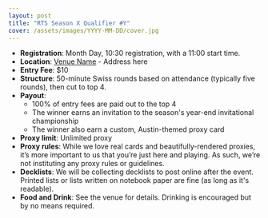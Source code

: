 ```yaml
---
layout: post
title: "RTS Season X Qualifier #Y"
cover: /assets/images/YYYY-MM-DD/cover.jpg
---
```


<!--- remove this line and uncomment the next line when the poster is ready --->
<!--- ![](/assets/images/YYYY-MM-DD/poster.jpg) --->

* **Registration**: Month Day, 10:30 registration, with a 11:00 start time.
* **Location**: [Venue Name](https://linktovenue.com/) - Address here
* **Entry Fee**: $10
* **Structure**: 50-minute Swiss rounds based on attendance (typically five rounds), then cut
  to top 4.
* **Payout**:
  * 100% of entry fees are paid out to the top 4
  * The winner earns an invitation to the season's year-end invitational championship
  * The winner also earn a custom, Austin-themed proxy card
* **Proxy limit**: Unlimited proxy
* **Proxy rules**: While we love real cards and beautifully-rendered proxies, it’s more important
  to us that you’re just here and playing. As such, we’re not instituting any proxy rules or
  guidelines.
* **Decklists**: We will be collecting decklists to post online after the event. Printed
  lists or lists written on notebook paper are fine (as long as it's readable).
* **Food and Drink**: See the venue for details. Drinking is encouraged but by no means required.


